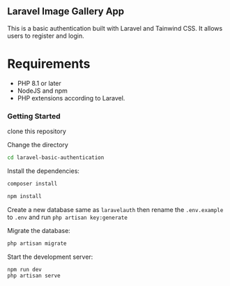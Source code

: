 ## Laravel Image Gallery App

This is a basic authentication built with Laravel and Tainwind CSS. It allows users to register and login.

# Requirements

-   PHP 8.1 or later
-   NodeJS and npm
-   PHP extensions according to Laravel.

### Getting Started

clone this repository

Change the directory

```sh
cd laravel-basic-authentication
```

Install the dependencies:

```sh
composer install
```

```sh
npm install
```

Create a new database same as `laravelauth` then rename the `.env.example` to `.env` and run `php artisan key:generate`

Migrate the database:

```sh
php artisan migrate
```

Start the development server:

```sh
npm run dev
php artisan serve
```
